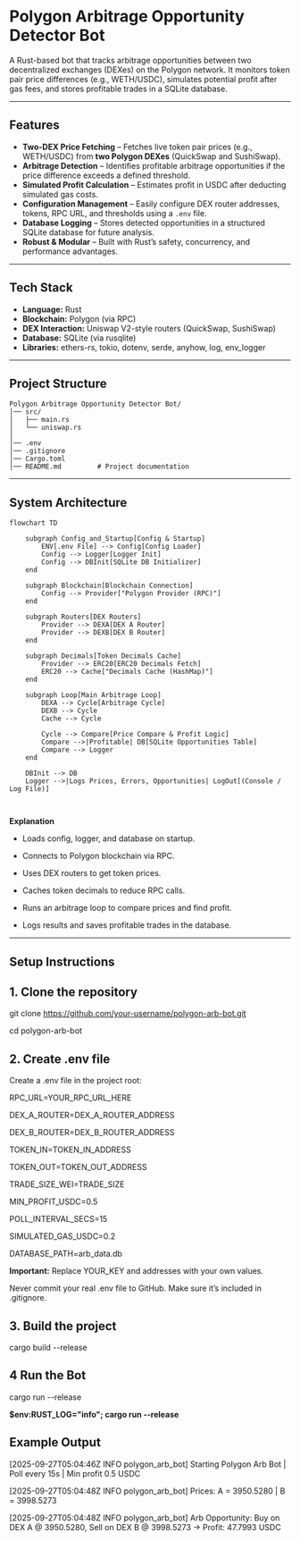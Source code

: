 # Polygon Arbitrage Opportunity Detector Bot

A Rust-based bot that tracks arbitrage opportunities between two decentralized exchanges (DEXes) on the Polygon network. It monitors token pair price differences (e.g., WETH/USDC), simulates potential profit after gas fees, and stores profitable trades in a SQLite database.

---

## Features

- **Two-DEX Price Fetching** – Fetches live token pair prices (e.g., WETH/USDC) from **two Polygon DEXes** (QuickSwap and SushiSwap).  
- **Arbitrage Detection** – Identifies profitable arbitrage opportunities if the price difference exceeds a defined threshold.  
- **Simulated Profit Calculation** – Estimates profit in USDC after deducting simulated gas costs.  
- **Configuration Management** – Easily configure DEX router addresses, tokens, RPC URL, and thresholds using a `.env` file.  
- **Database Logging** – Stores detected opportunities in a structured SQLite database for future analysis.  
- **Robust & Modular** – Built with Rust’s safety, concurrency, and performance advantages.  

---

## Tech Stack

- **Language:** Rust  
- **Blockchain:** Polygon (via RPC)  
- **DEX Interaction:** Uniswap V2-style routers (QuickSwap, SushiSwap)  
- **Database:** SQLite (via rusqlite)  
- **Libraries:** ethers-rs, tokio, dotenv, serde, anyhow, log, env_logger  

---

## Project Structure

```plaintext
Polygon Arbitrage Opportunity Detector Bot/
│── src/
│   ├── main.rs       
│   └── uniswap.rs   
│
│── .env             
│── .gitignore       
│── Cargo.toml      
│── README.md         # Project documentation
```

---

##  System Architecture

```mermaid
flowchart TD

    subgraph Config_and_Startup[Config & Startup]
        ENV[.env File] --> Config[Config Loader]
        Config --> Logger[Logger Init]
        Config --> DBInit[SQLite DB Initializer]
    end

    subgraph Blockchain[Blockchain Connection]
        Config --> Provider["Polygon Provider (RPC)"]
    end

    subgraph Routers[DEX Routers]
        Provider --> DEXA[DEX A Router]
        Provider --> DEXB[DEX B Router]
    end

    subgraph Decimals[Token Decimals Cache]
        Provider --> ERC20[ERC20 Decimals Fetch]
        ERC20 --> Cache["Decimals Cache (HashMap)"]
    end

    subgraph Loop[Main Arbitrage Loop]
        DEXA --> Cycle[Arbitrage Cycle]
        DEXB --> Cycle
        Cache --> Cycle

        Cycle --> Compare[Price Compare & Profit Logic]
        Compare -->|Profitable| DB[SQLite Opportunities Table]
        Compare --> Logger
    end

    DBInit --> DB
    Logger -->|Logs Prices, Errors, Opportunities| LogOut[(Console / Log File)]

                                                                                             
```


 **Explanation**

- Loads config, logger, and database on startup.

- Connects to Polygon blockchain via RPC.

- Uses DEX routers to get token prices.

- Caches token decimals to reduce RPC calls.

- Runs an arbitrage loop to compare prices and find profit.

- Logs results and saves profitable trades in the database.

---

## Setup Instructions

## 1. Clone the repository

git clone https://github.com/your-username/polygon-arb-bot.git

cd polygon-arb-bot


## 2. Create .env file

Create a .env file in the project root:

RPC_URL=YOUR_RPC_URL_HERE

DEX_A_ROUTER=DEX_A_ROUTER_ADDRESS

DEX_B_ROUTER=DEX_B_ROUTER_ADDRESS

TOKEN_IN=TOKEN_IN_ADDRESS

TOKEN_OUT=TOKEN_OUT_ADDRESS

TRADE_SIZE_WEI=TRADE_SIZE

MIN_PROFIT_USDC=0.5

POLL_INTERVAL_SECS=15

SIMULATED_GAS_USDC=0.2

DATABASE_PATH=arb_data.db



**Important:** Replace YOUR_KEY and addresses with your own values.

Never commit your real .env file to GitHub. Make sure it’s included in .gitignore.


## 3. Build the project

cargo build --release


## 4 Run the Bot

cargo run --release

**$env:RUST_LOG="info"; cargo run --release**

## Example Output

[2025-09-27T05:04:46Z INFO  polygon_arb_bot] Starting Polygon Arb Bot | Poll every 15s | Min profit 0.5 USDC

[2025-09-27T05:04:48Z INFO  polygon_arb_bot] Prices: A = 3950.5280 | B = 3998.5273

[2025-09-27T05:04:48Z INFO  polygon_arb_bot]  Arb Opportunity: Buy on DEX A @ 3950.5280, Sell on DEX B @ 3998.5273 → Profit: 47.7993 USDC



